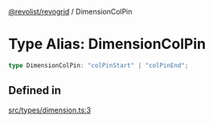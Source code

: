 [@revolist/revogrid](README.md) / DimensionColPin

# Type Alias: DimensionColPin

```ts
type DimensionColPin: "colPinStart" | "colPinEnd";
```

## Defined in

[src/types/dimension.ts:3](https://github.com/revolist/revogrid/blob/bdb9e42430f63c1d6612c6ca28338cbed0c26a6c/src/types/dimension.ts#L3)
